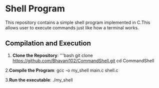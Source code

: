 # Shell Program
This repository contains a simple shell program implemented in C.This allows user to execute commands just like how a terminal works.
## Compilation and Execution
1. **Clone the Repository**:
 '''bash
 git clone https://github.com/Bhavani102/CommandShell.git
 cd CommandShell


2.**Compile the Program**:
  gcc -o my_shell main.c shell.c

  
3.**Run the executable**:
  ./my_shell

